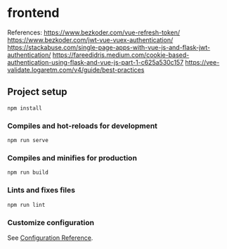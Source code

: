 # frontend
References:
https://www.bezkoder.com/vue-refresh-token/
https://www.bezkoder.com/jwt-vue-vuex-authentication/
https://stackabuse.com/single-page-apps-with-vue-js-and-flask-jwt-authentication/
https://fareedidris.medium.com/cookie-based-authentication-using-flask-and-vue-js-part-1-c625a530c157
https://vee-validate.logaretm.com/v4/guide/best-practices

## Project setup
```
npm install
```

### Compiles and hot-reloads for development
```
npm run serve
```

### Compiles and minifies for production
```
npm run build
```

### Lints and fixes files
```
npm run lint
```

### Customize configuration
See [Configuration Reference](https://cli.vuejs.org/config/).
